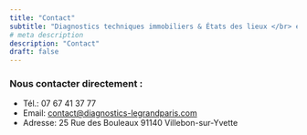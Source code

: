 ```yaml
---
title: "Contact"
subtitle: "Diagnostics techniques immobiliers & États des lieux </br> en **Essonne**, **Yvelines**, **Hauts-de-Seine**, **Val-de-Marne**"
# meta description
description: "Contact"
draft: false
---
```



### Nous contacter directement :

* Tél.: 07 67 41 37 77
* Email: contact@diagnostics-legrandparis.com
* Adresse: 25 Rue des Bouleaux 91140 Villebon-sur-Yvette